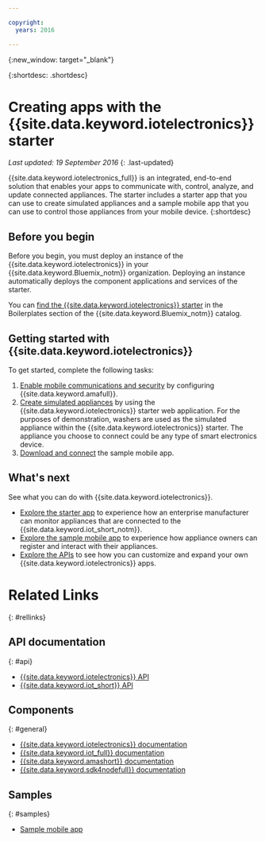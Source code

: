 ```yaml
---

copyright:
  years: 2016

---
```


{:new_window: target="\_blank"}

{:shortdesc: .shortdesc}


# Creating apps with the {{site.data.keyword.iotelectronics}} starter
*Last updated: 19 September 2016*
{: .last-updated}

{{site.data.keyword.iotelectronics_full}} is an integrated, end-to-end solution that enables your apps to communicate with, control, analyze, and update connected appliances. The starter includes a starter app that you can use to create simulated appliances and a sample mobile app that you can use to control those appliances from your mobile device.
{:shortdesc}

## Before you begin

Before you begin, you must deploy an instance of the {{site.data.keyword.iotelectronics}} in your {{site.data.keyword.Bluemix_notm}}
 organization. Deploying an instance automatically deploys the component applications and services of the starter.

 You can [find the {{site.data.keyword.iotelectronics}} starter](https://console.{DomainName}/catalog/starters/iot-for-electronics-starter/) in the Boilerplates section of the {{site.data.keyword.Bluemix_notm}} catalog.  

## Getting started with {{site.data.keyword.iotelectronics}}
To get started, complete the following tasks:

1. [Enable mobile communications and security](iotelectronics_config_mca.html) by configuring {{site.data.keyword.amafull}}.
2. [Create simulated appliances](iot4ecreatingappliances.html) by using the {{site.data.keyword.iotelectronics}} starter web application. For the purposes of demonstration, washers are used as the simulated appliance within the {{site.data.keyword.iotelectronics}} starter. The appliance you choose to connect could be any type of smart electronics device.
3. [Download and connect](iotelectronics_config_mobile.html) the sample mobile app.


## What's next
See what you can do with {{site.data.keyword.iotelectronics}}.

- [Explore the starter app](iot4ecreatingappliances.html) to experience how an enterprise manufacturer can monitor appliances that are connected to the {{site.data.keyword.iot_short_notm}}.
- [Explore the sample mobile app](iotelectronics_config_mobile.html) to experience how appliance owners can register and interact with their appliances.
- [Explore the APIs](http://ibmiotforelectronics.mybluemix.net/public/iot4eregistrationapi.html) to see how you can customize and expand your own {{site.data.keyword.iotelectronics}} apps.

# Related Links
{: #rellinks}
## API documentation
{: #api}
* [{{site.data.keyword.iotelectronics}} API](http://ibmiotforelectronics.mybluemix.net/public/iot4eregistrationapi.html)
* [{{site.data.keyword.iot_short}} API](https://developer.ibm.com/iotfoundation/recipes/api-documentation/)


## Components
{: #general}

* [{{site.data.keyword.iotelectronics}} documentation](iotelectronics_overview.html)
* [{{site.data.keyword.iot_full}} documentation](https://new-console.ng.bluemix.net/docs/services/IoT/index.html)
*  [{{site.data.keyword.amashort}} documentation](https://new-console.ng.bluemix.net/docs/services/mobileaccess/overview.html)
* [{{site.data.keyword.sdk4nodefull}} documentation](https://new-console.ng.bluemix.net/docs/runtimes/nodejs/index.html#nodejs_runtime)

## Samples
{: #samples}
* [Sample mobile app](https://new-console.ng.bluemix.net/docs/starters/IotElectronics/iotelectronics_config_mobile.html)
